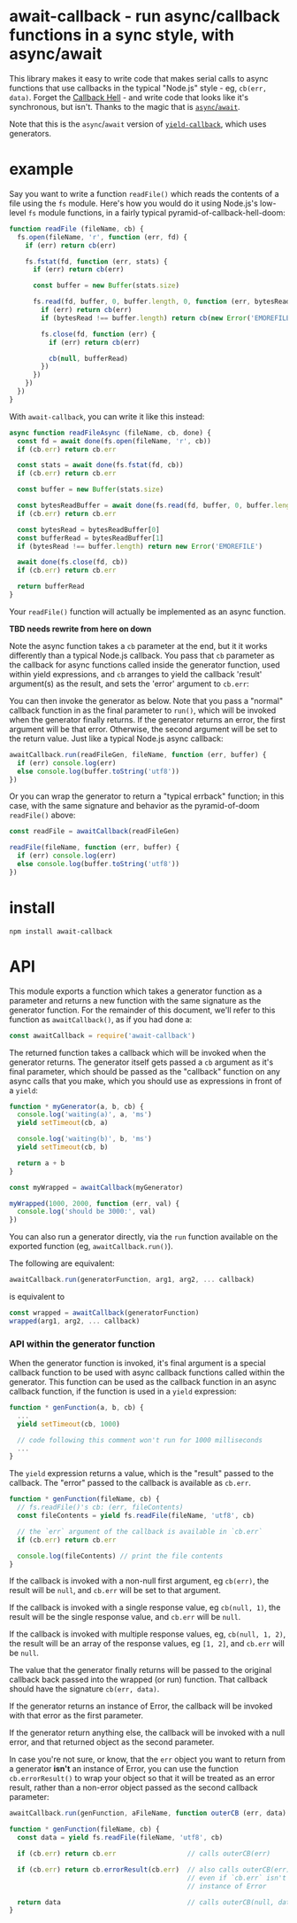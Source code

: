 await-callback - run async/callback functions in a sync style, with async/await
================================================================================

This library makes it easy to write code that makes serial calls to async
functions that use callbacks in the typical "Node.js" style - eg, `cb(err, data)`.
Forget the [Callback Hell][] - and write code that looks like it's synchronous,
but isn't.  Thanks to the magic that is [`async`/`await`][async-await].

Note that this is the `async`/`await` version of
[`yield-callback`][yield-callback], which uses generators.

[Callback Hell]:  http://callbackhell.com/
[async-await]:    https://developers.google.com/web/fundamentals/getting-started/primers/async-functions
[yield-callback]: https://github.com/pmuellr/yield-callback


example
================================================================================

Say you want to write a function `readFile()` which reads the contents of a file
using the `fs` module.  Here's how you would do it using Node.js's low-level
`fs` module functions, in a fairly typical pyramid-of-callback-hell-doom:

```js
function readFile (fileName, cb) {
  fs.open(fileName, 'r', function (err, fd) {
    if (err) return cb(err)

    fs.fstat(fd, function (err, stats) {
      if (err) return cb(err)

      const buffer = new Buffer(stats.size)

      fs.read(fd, buffer, 0, buffer.length, 0, function (err, bytesRead, bufferRead) {
        if (err) return cb(err)
        if (bytesRead !== buffer.length) return cb(new Error('EMOREFILE'))

        fs.close(fd, function (err) {
          if (err) return cb(err)

          cb(null, bufferRead)
        })
      })
    })
  })
}
```

With `await-callback`, you can write it like this instead:

```js
async function readFileAsync (fileName, cb, done) {
  const fd = await done(fs.open(fileName, 'r', cb))
  if (cb.err) return cb.err

  const stats = await done(fs.fstat(fd, cb))
  if (cb.err) return cb.err

  const buffer = new Buffer(stats.size)

  const bytesReadBuffer = await done(fs.read(fd, buffer, 0, buffer.length, 0, cb))
  if (cb.err) return cb.err

  const bytesRead = bytesReadBuffer[0]
  const bufferRead = bytesReadBuffer[1]
  if (bytesRead !== buffer.length) return new Error('EMOREFILE')

  await done(fs.close(fd, cb))
  if (cb.err) return cb.err

  return bufferRead
}
```

Your `readFile()` function will actually be implemented as an async function.

**TBD needs rewrite from here on down**

Note the async function takes a `cb` parameter at the end, but it it works
differently than a typical Node.js callback.  You pass that `cb` parameter as
the callback for async functions called inside the generator function, used
within yield expressions, and `cb` arranges to yield the callback 'result'
argument(s) as the result, and sets the 'error' argument to `cb.err`:

You can then invoke the generator as below.  Note that you pass a "normal"
callback function in as the final parameter to `run()`, which will be invoked
when the generator finally returns.  If the generator returns an error, the
first argument will be that error.  Otherwise, the second argument will be set
to the return value.  Just like a typical Node.js async callback:

```js
awaitCallback.run(readFileGen, fileName, function (err, buffer) {
  if (err) console.log(err)
  else console.log(buffer.toString('utf8'))
})
```

Or you can wrap the generator to return a "typical errback" function; in this
case, with the same signature and behavior as the pyramid-of-doom `readFile()`
above:

```js
const readFile = awaitCallback(readFileGen)

readFile(fileName, function (err, buffer) {
  if (err) console.log(err)
  else console.log(buffer.toString('utf8'))
})
```

install
================================================================================

    npm install await-callback


API
================================================================================

This module exports a function which takes a generator function as a parameter
and returns a new function with the same signature as the generator function.
For the remainder of this document, we'll refer to this function as
`awaitCallback()`, as if you had done a:

```js
const awaitCallback = require('await-callback')
```

The returned function takes a callback which will be invoked when the generator
returns.  The generator itself gets passed a `cb` argument as it's final
parameter, which should be passed as the "callback" function on any async calls
that you make, which you should use as expressions in front of a `yield`:

```js
function * myGenerator(a, b, cb) {
  console.log('waiting(a)', a, 'ms')
  yield setTimeout(cb, a)

  console.log('waiting(b)', b, 'ms')
  yield setTimeout(cb, b)

  return a + b
}

const myWrapped = awaitCallback(myGenerator)

myWrapped(1000, 2000, function (err, val) {
  console.log('should be 3000:', val)
})
```

You can also run a generator directly, via the `run` function available on the
exported function (eg, `awaitCallback.run()`).

The following are equivalent:

```js
awaitCallback.run(generatorFunction, arg1, arg2, ... callback)
```

is equivalent to

```js
const wrapped = awaitCallback(generatorFunction)
wrapped(arg1, arg2, ... callback)
```


### API within the generator function

When the generator function is invoked, it's final argument is a special
callback function to be used with async callback functions called within the
generator.  This function can be used as the callback function in an async
callback function, if the function is used in a `yield` expression:

```js
function * genFunction(a, b, cb) {
  ...
  yield setTimeout(cb, 1000)

  // code following this comment won't run for 1000 milliseconds
  ...
}
```

The `yield` expression returns a value, which is the "result" passed to the
callback.  The "error" passed to the callback is available as `cb.err`.

```js
function * genFunction(fileName, cb) {
  // fs.readFile()'s cb: (err, fileContents)
  const fileContents = yield fs.readFile(fileName, 'utf8', cb)

  // the `err` argument of the callback is available in `cb.err`
  if (cb.err) return cb.err

  console.log(fileContents) // print the file contents
}
```

If the callback is invoked with a non-null first argument, eg `cb(err)`, the
result will be `null`, and `cb.err` will be set to that argument.

If the callback is invoked with a single response value, eg `cb(null, 1)`, the
result will be the single response value, and `cb.err` will be `null`.

If the callback is invoked with multiple response values, eg, `cb(null, 1, 2)`,
the result will be an array of the response values, eg `[1, 2]`, and `cb.err`
will be `null`.

The value that the generator finally returns will be passed to the original
callback back passed into the wrapped (or run) function.  That callback should
have the signature `cb(err, data)`.

If the generator returns an instance of Error, the callback will be invoked with
that error as the first parameter.

If the generator return anything else, the callback will be invoked with a null
error, and that returned object as the second parameter.

In case you're not sure, or know, that the `err` object you want to return from
a generator **isn't** an instance of Error, you can use the function
`cb.errorResult()` to wrap your object so that it will be treated as an error
result, rather than a non-error object passed as the second callback parameter:


```js
awaitCallback.run(genFunction, aFileName, function outerCB (err, data) {})

function * genFunction(fileName, cb) {
  const data = yield fs.readFile(fileName, 'utf8', cb)

  if (cb.err) return cb.err                  // calls outerCB(err)

  if (cb.err) return cb.errorResult(cb.err)  // also calls outerCB(err),
                                             // even if `cb.err` isn't an
                                             // instance of Error

  return data                                // calls outerCB(null, data)
}
```
